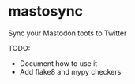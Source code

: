 # mastosync
Sync your Mastodon toots to Twitter


TODO:

 - Document how to use it
 - Add flake8 and mypy checkers